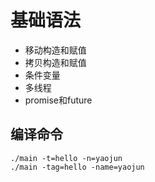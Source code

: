 # 基础语法
- 移动构造和赋值
- 拷贝构造和赋值
- 条件变量
- 多线程
- promise和future
## 编译命令
```
./main -t=hello -n=yaojun
./main -tag=hello -name=yaojun
```